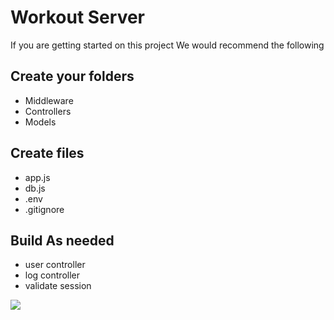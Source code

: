 # Workout Server

If you are getting started on this project We would recommend the following

## Create your folders

- Middleware
- Controllers
- Models

## Create files

- app.js
- db.js
- .env
- .gitignore

## Build As needed

- user controller
- log controller
- validate session

![](./assets)
